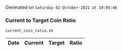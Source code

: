 Generated on `Saturday 02-October-2021 at 19:05:46`

### Current to Target Coin Ratio
`current_coin_ratio.sh`

Date|Current|Target|Ratio
---|---|---|---
